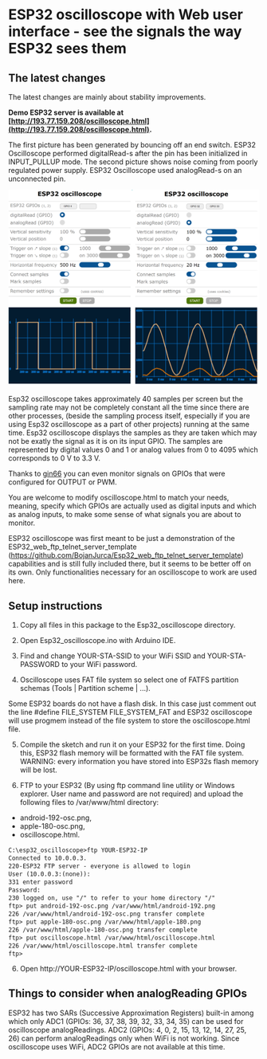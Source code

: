 # ESP32 oscilloscope with Web user interface - see the signals the way ESP32 sees them


## The latest changes

The latest changes are mainly about stability improvements.


**Demo ESP32 server is available at [http://193.77.159.208/oscilloscope.html](http://193.77.159.208/oscilloscope.html).**

The first picture has been generated by bouncing off an end switch. ESP32 Oscilloscope performed digitalRead-s after the pin has been initialized in INPUT_PULLUP mode. The second picture shows noise coming from poorly regulated power supply. ESP32 Oscilloscope used analogRead-s on an unconnected pin.


![Screenshot](oscilloscope.png)


Esp32 oscilloscope takes approximately 40 samples per screen but the sampling rate may not be completely constant all the time since there are other processes, (beside the sampling process itself, especially if you are using Esp32 oscilloscope as a part of other projects) running at the same time. Esp32 oscilloscope displays the samples as they are taken which may not be exatly the signal as it is on its input GPIO. The samples are represented by digital values 0 and 1 or analog values from 0 to 4095 which corresponds to 0 V to 3.3 V.


Thanks to [gin66](https://github.com/BojanJurca/Esp32_oscilloscope/issues/19) you can even monitor signals on GPIOs that were configured for OUTPUT or PWM.



You are welcome to modify oscilloscope.html to match your needs, meaning, specify which GPIOs are actually used as digital inputs and which as analog inputs, to make some sense of what signals you are about to monitor.


ESP32 oscilloscope was first meant to be just a demonstration of the ESP32_web_ftp_telnet_server_template (https://github.com/BojanJurca/Esp32_web_ftp_telnet_server_template) capabilities and is still fully included there, but it seems to be
better off on its own. Only functionalities necessary for an oscilloscope to work are used here.


## Setup instructions

1. Copy all files in this package to the Esp32_oscilloscope directory.

2. Open Esp32_oscilloscope.ino with Arduino IDE.

3. Find and change YOUR-STA-SSID to your WiFi SSID and YOUR-STA-PASSWORD to your WiFi password.

4. Oscilloscope uses FAT file system so select one of FATFS partition schemas (Tools | Partition scheme | ...).

Some ESP32 boards do not have a flash disk. In this case just comment out the line #define FILE_SYSTEM  FILE_SYSTEM_FAT and ESP32 oscilloscope will use progmem instead of the file system to store the oscilloscope.html file.

5. Compile the sketch and run it on your ESP32 for the first time. Doing this, ESP32 flash memory will be formatted with the FAT file system. WARNING: every information you have stored into ESP32s flash memory will be lost.

6. FTP to your ESP32 (By using ftp command line utility or Windows explorer. User name and password are not required) and upload the following files to /var/www/html directory:

  - android-192-osc.png,
  - apple-180-osc.png,
  - oscilloscope.html.

```
C:\esp32_oscilloscope>ftp YOUR-ESP32-IP
Connected to 10.0.0.3.
220-ESP32 FTP server - everyone is allowed to login
User (10.0.0.3:(none)):
331 enter password
Password:
230 logged on, use "/" to refer to your home directory "/"
ftp> put android-192-osc.png /var/www/html/android-192.png
226 /var/www/html/android-192-osc.png transfer complete
ftp> put apple-180-osc.png /var/www/html/apple-180.png
226 /var/www/html/apple-180-osc.png transfer complete
ftp> put oscilloscope.html /var/www/html/oscilloscope.html
226 /var/www/html/oscilloscope.html transfer complete
ftp>
```

6. Open http://YOUR-ESP32-IP/oscilloscope.html with your browser.


## Things to consider when analogReading GPIOs

ESP32 has two SARs (Successive Approximation Registers) built-in among which only ADC1 (GPIOs: 36, 37, 38, 39, 32, 33, 34, 35) can be used for oscilloscope analogReadings. ADC2 (GPIOs: 4, 0, 2, 15, 13, 12, 14, 27, 25, 26) can perform analogReadings only when WiFi is not working. Since oscilloscope uses WiFi, ADC2 GPIOs are not available at this time.